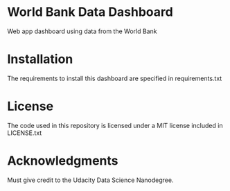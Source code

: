 # World Bank Data Dashboard
Web app dashboard using data from the World Bank

# Installation
The requirements to install this dashboard are specified in requirements.txt

# License
The code used in this repository is licensed under a MIT license included in LICENSE.txt

# Acknowledgments
Must give credit to the Udacity Data Science Nanodegree.
